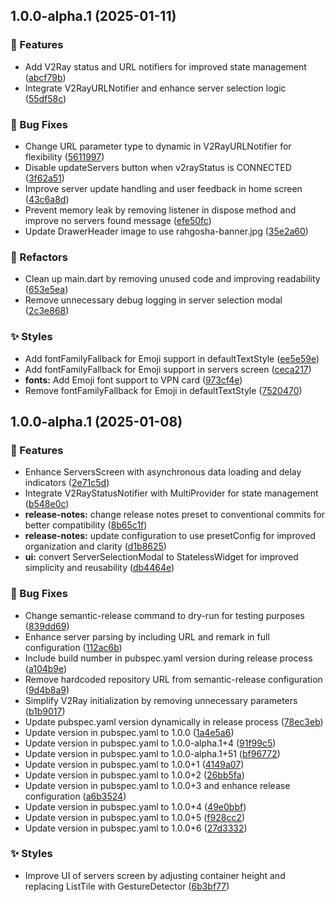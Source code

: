 ## 1.0.0-alpha.1 (2025-01-11)

### 🚀 Features

* Add V2Ray status and URL notifiers for improved state management ([abcf79b](https://github.com/RahgoshaVPN/RahgoshaApp/commit/abcf79b110ceeb0d0bbfcfa7d8690c7dddd5845a))
* Integrate V2RayURLNotifier and enhance server selection logic ([55df58c](https://github.com/RahgoshaVPN/RahgoshaApp/commit/55df58c9481504cd74f476b0974ddafeddf0024a))

### 🐛 Bug Fixes

* Change URL parameter type to dynamic in V2RayURLNotifier for flexibility ([5611997](https://github.com/RahgoshaVPN/RahgoshaApp/commit/5611997fd9ee0d1c9730449b1e794290fd77d257))
* Disable updateServers button when v2rayStatus is CONNECTED ([3f62a51](https://github.com/RahgoshaVPN/RahgoshaApp/commit/3f62a5149ae1ec412752dcd51a9a6edada801210))
* Improve server update handling and user feedback in home screen ([43c6a8d](https://github.com/RahgoshaVPN/RahgoshaApp/commit/43c6a8dd732e25820d2c214eff83b4ca4be25743))
* Prevent memory leak by removing listener in dispose method and improve no servers found message ([efe50fc](https://github.com/RahgoshaVPN/RahgoshaApp/commit/efe50fc463cb246eee3f0fa0c3320f746d8e4993))
* Update DrawerHeader image to use rahgosha-banner.jpg ([35e2a60](https://github.com/RahgoshaVPN/RahgoshaApp/commit/35e2a60da73a2a71eb34b2b21239111b836ead1f))

### 🚧 Refactors

* Clean up main.dart by removing unused code and improving readability ([653e5ea](https://github.com/RahgoshaVPN/RahgoshaApp/commit/653e5ea2089aee7881e5b40cbfe12be324d1bcd3))
* Remove unnecessary debug logging in server selection modal ([2c3e868](https://github.com/RahgoshaVPN/RahgoshaApp/commit/2c3e86883307b4eaf76acf6a507f7ff56b4c7293))

### ✨ Styles

* Add fontFamilyFallback for Emoji support in defaultTextStyle ([ee5e59e](https://github.com/RahgoshaVPN/RahgoshaApp/commit/ee5e59e147b8676cf9261785349ba5f9e428cf42))
* Add fontFamilyFallback for Emoji support in servers screen ([ceca217](https://github.com/RahgoshaVPN/RahgoshaApp/commit/ceca217a713d719793a7ec9d30d9f9e8a40b84ff))
* **fonts:** Add Emoji font support to VPN card ([973cf4e](https://github.com/RahgoshaVPN/RahgoshaApp/commit/973cf4e528c1860e78daeecf978561e0b6cbaef9))
* Remove fontFamilyFallback for Emoji in defaultTextStyle ([7520470](https://github.com/RahgoshaVPN/RahgoshaApp/commit/75204704ad27a948875502d732ea303d3875d177))

## 1.0.0-alpha.1 (2025-01-08)

### 🚀 Features

* Enhance ServersScreen with asynchronous data loading and delay indicators ([2e71c5d](https://github.com/RahgoshaVPN/RahgoshaApp/commit/2e71c5d6f4e354930fd5f2145bdba948082ba821))
* Integrate V2RayStatusNotifier with MultiProvider for state management ([b548e0c](https://github.com/RahgoshaVPN/RahgoshaApp/commit/b548e0c350373b5c76c208e9a17e344070fed1cb))
* **release-notes:** change release notes preset to conventional commits for better compatibility ([8b65c1f](https://github.com/RahgoshaVPN/RahgoshaApp/commit/8b65c1fa226bb7d77ed7a85bc28b9dc84c2f112b))
* **release-notes:** update configuration to use presetConfig for improved organization and clarity ([d1b8625](https://github.com/RahgoshaVPN/RahgoshaApp/commit/d1b8625ff8b7a21483e104e092b1264db204d0d6))
* **ui:** convert ServerSelectionModal to StatelessWidget for improved simplicity and reusability ([db4464e](https://github.com/RahgoshaVPN/RahgoshaApp/commit/db4464e04bdaa42ab3da9dc1d6a750e41fb25a0d))

### 🐛 Bug Fixes

* Change semantic-release command to dry-run for testing purposes ([839dd69](https://github.com/RahgoshaVPN/RahgoshaApp/commit/839dd695afbafd3383bed39a5c3d18195973444f))
* Enhance server parsing by including URL and remark in full configuration ([112ac6b](https://github.com/RahgoshaVPN/RahgoshaApp/commit/112ac6bcd5bd2b4007aa59bcb90a31da09dc0aab))
* Include build number in pubspec.yaml version during release process ([a104b9e](https://github.com/RahgoshaVPN/RahgoshaApp/commit/a104b9eeb964bdffc371ac4c61dba4f748b255d3))
* Remove hardcoded repository URL from semantic-release configuration ([9d4b8a9](https://github.com/RahgoshaVPN/RahgoshaApp/commit/9d4b8a9260160e3bb29d06b2b7ab2824b320b03a))
* Simplify V2Ray initialization by removing unnecessary parameters ([b1b9017](https://github.com/RahgoshaVPN/RahgoshaApp/commit/b1b9017c5de7ca5c2d8beee4ff5a64c2e95beb46))
* Update pubspec.yaml version dynamically in release process ([78ec3eb](https://github.com/RahgoshaVPN/RahgoshaApp/commit/78ec3eb30c34cb2ee134719563300f25da774dc1))
* Update version in pubspec.yaml to 1.0.0 ([1a4e5a6](https://github.com/RahgoshaVPN/RahgoshaApp/commit/1a4e5a685a3e92e2f1e4d1887bd5a9ea1a2c0791))
* Update version in pubspec.yaml to 1.0.0-alpha.1+4 ([91f99c5](https://github.com/RahgoshaVPN/RahgoshaApp/commit/91f99c528395a316cecc6ebc9a74b96ab496840c))
* Update version in pubspec.yaml to 1.0.0-alpha.1+51 ([bf96772](https://github.com/RahgoshaVPN/RahgoshaApp/commit/bf96772639a7ea93ebdbcf8f78ccde3a6ce1826c))
* Update version in pubspec.yaml to 1.0.0+1 ([4149a07](https://github.com/RahgoshaVPN/RahgoshaApp/commit/4149a07cdb973f3dcafc097792dc4861c5ef69fc))
* Update version in pubspec.yaml to 1.0.0+2 ([26bb5fa](https://github.com/RahgoshaVPN/RahgoshaApp/commit/26bb5fa60642d7d20c0f21e9858d7496f8253ad6))
* Update version in pubspec.yaml to 1.0.0+3 and enhance release configuration ([a6b3524](https://github.com/RahgoshaVPN/RahgoshaApp/commit/a6b352427042cfcc5e10b6092a8cda761a98929c))
* Update version in pubspec.yaml to 1.0.0+4 ([49e0bbf](https://github.com/RahgoshaVPN/RahgoshaApp/commit/49e0bbfffc8e81ccd67b99905c32c865487e5e72))
* Update version in pubspec.yaml to 1.0.0+5 ([f928cc2](https://github.com/RahgoshaVPN/RahgoshaApp/commit/f928cc240ee72fdf4831958b8fcf4446f9a0083a))
* Update version in pubspec.yaml to 1.0.0+6 ([27d3332](https://github.com/RahgoshaVPN/RahgoshaApp/commit/27d33329fe84bc967ebfe834853297c5e75173be))

### ✨ Styles

* Improve UI of servers screen by adjusting container height and replacing ListTile with GestureDetector ([6b3bf77](https://github.com/RahgoshaVPN/RahgoshaApp/commit/6b3bf771e0bb3e4fa37d1748dd34300e08e86f42))

